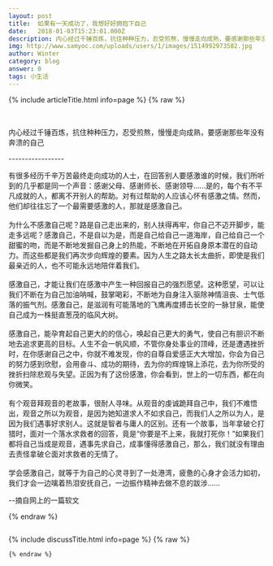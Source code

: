 ```yaml
---
layout: post
title:  如果有一天成功了，我想好好拥抱下自己
date:   2018-01-03T15:23:01.000Z
description: 内心经过千锤百炼，抗住种种压力，忍受煎熬，慢慢走向成熟，要感谢那些年没有奔溃的自己...
img: http://www.samyoc.com/uploads/users/1/images/1514992973582.jpg
author: Winter
category: blog
answer: 0
tags: 小生活
---
```

<div class="article-root">
  <div class="article">
    {% include articleTitle.html info=page %}
    {% raw %}
    <div class="article-content"><p>&nbsp;</p>

<p>内心经过千锤百炼，抗住种种压力，忍受煎熬，慢慢走向成熟，要感谢那些年没有奔溃的自己</p>

<p>-----------------</p>

<p>有很多经历千辛万苦最终走向成功的人士，在回答别人要感激谁的时候，我们所听到的几乎都是同一个声音：感谢父母、感谢师长、感谢领导......是的，每个有不平凡成就的人，都离不开别人的帮助。对有过帮助的人应该心怀有感激之情。然而，他们却往往忘了一个最需要感激的人，那就是感激自己。&nbsp;<br />
<br />
为什么不感激自己呢？路是自己走出来的，别人扶得再牢，你自己不迈开脚步，能走多远呢？感激自己，不是自以为是，而是自己给自己一道海岸，自己给自己一个甜蜜的吻，而是不断地发掘自己身上的热能，不断地在开拓自身原本潜在的自动力。而这些都是我们再次步向辉煌的要素。因为人生之路太长太曲折，即使是我们最亲近的人，也不可能永远地陪伴着我们。&nbsp;<br />
<br />
感激自己，才能让我们在感激中产生一种回报自己的强烈愿望。这种愿望，可以让我们不断在为自己加油呐喊，鼓掌喝彩，不断地为自身注入驱除神情沮丧、士气低落的振气剂。感激自己，是滋润有可能落地的飞鹰再度搏击长空的一脉甘泉，能使自己成为一株挺直葱茂的临风大树。&nbsp;<br />
<br />
感激自己，能孕育起自己更大的的信心，唤起自己更大的勇气，使自己有胆识不断地去追求更高的目标。人生不会一帆风顺，不管你身处事业的顶峰，还是遭遇挫折时，在你感谢自己之中，你就不难发现，你的自尊自爱感正大大增加，你会为自己的努力感到欣慰，会用奋斗、成功的期待，去为你的辉煌锦上添花，去为你所受的挫折扫除悲观与失望。正因为有了这份感激，你会看到，世上的一切东西，都在向你微笑。&nbsp;<br />
<br />
有个观音拜观音的老故事，很耐人寻味。从观音的虔诚跪拜自己中，我们不难悟出，观音之所以为观音，是因为她知道求人不如求自己，而我们人之所以为人，是因为我们遇事好求别人。这就是智者与庸人的区别。还有一个故事，当年拿破仑打猎时，面对一个落水求救者的回答，竟是&ldquo;你要是不上来，我就打死你！&rdquo;如果我们都将自己当成是观音，遇事先求自己，成事懂得感激自己，那么，我们就没有理由去责怪拿破仑面对求救者的无情了。&nbsp;<br />
<br />
学会感激自己，就等于为自己的心灵寻到了一处港湾，疲惫的心身才会活力如初，我们才会一边噙着热泪安抚自己，一边振作精神去做不息的跋涉&hellip;&hellip;</p>

<p>--摘自网上的一篇软文</p>
</div>
    {% endraw %}
  </div>
  <p style="height: 0;width:0;overflow: hidden;"> 第34篇《如果有一天成功了，我想好好拥抱下自己》来自Winter(https://github.com/aiyld/aiyld.github.io)的站点</p>
  <div class="discuss-wrapper">
    {% include discussTitle.html info=page %}
    {% raw %}
    
    {% endraw %}
  </div>
<div>
